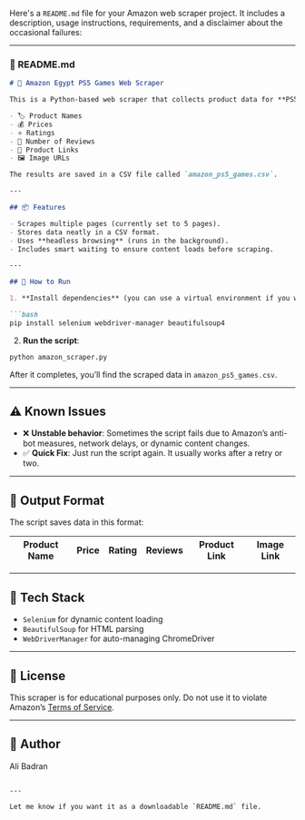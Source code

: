 Here's a `README.md` file for your Amazon web scraper project. It includes a description, usage instructions, requirements, and a disclaimer about the occasional failures:

---

### 📄 README.md

````markdown
# 🛒 Amazon Egypt PS5 Games Web Scraper

This is a Python-based web scraper that collects product data for **PS5 games from Amazon Egypt** (`amazon.eg`) using Selenium and BeautifulSoup. It extracts:

- 🏷️ Product Names  
- 💰 Prices  
- ⭐ Ratings  
- 📝 Number of Reviews  
- 🔗 Product Links  
- 🖼️ Image URLs

The results are saved in a CSV file called `amazon_ps5_games.csv`.

---

## 📦 Features

- Scrapes multiple pages (currently set to 5 pages).
- Stores data neatly in a CSV format.
- Uses **headless browsing** (runs in the background).
- Includes smart waiting to ensure content loads before scraping.

---

## 🚀 How to Run

1. **Install dependencies** (you can use a virtual environment if you want):

```bash
pip install selenium webdriver-manager beautifulsoup4
````

2. **Run the script**:

```bash
python amazon_scraper.py
```

After it completes, you’ll find the scraped data in `amazon_ps5_games.csv`.

---

## ⚠️ Known Issues

* ❌ **Unstable behavior**: Sometimes the script fails due to Amazon’s anti-bot measures, network delays, or dynamic content changes.
* ✅ **Quick Fix**: Just run the script again. It usually works after a retry or two.

---

## 📁 Output Format

The script saves data in this format:

| Product Name | Price | Rating | Reviews | Product Link | Image Link |
| ------------ | ----- | ------ | ------- | ------------ | ---------- |

---

## 🧠 Tech Stack

* `Selenium` for dynamic content loading
* `BeautifulSoup` for HTML parsing
* `WebDriverManager` for auto-managing ChromeDriver

---

## 📝 License

This scraper is for educational purposes only. Do not use it to violate Amazon’s [Terms of Service](https://www.amazon.com/gp/help/customer/display.html?nodeId=201909000).

---

## 🤖 Author

Ali Badran

```

---

Let me know if you want it as a downloadable `README.md` file.
```
